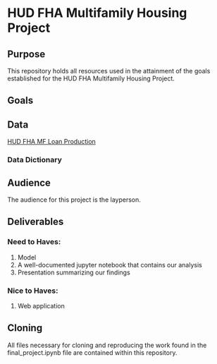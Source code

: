 # HUD FHA Multifamily Housing Project

## Purpose
This repository holds all resources used in the attainment of the goals established for the HUD FHA Multifamily Housing Project.

## Goals


## Data
[HUD FHA MF Loan Production](https://www.hud.gov/program_offices/housing/mfh/mfdata/mfproduction)

### Data Dictionary

## Audience
The audience for this project is the layperson.

## Deliverables

### Need to Haves:
1. Model
2. A well-documented jupyter notebook that contains our analysis
3. Presentation summarizing our findings

### Nice to Haves:
1. Web application

## Cloning
All files necessary for cloning and reproducing the work found in the final_project.ipynb file are contained within this repository.